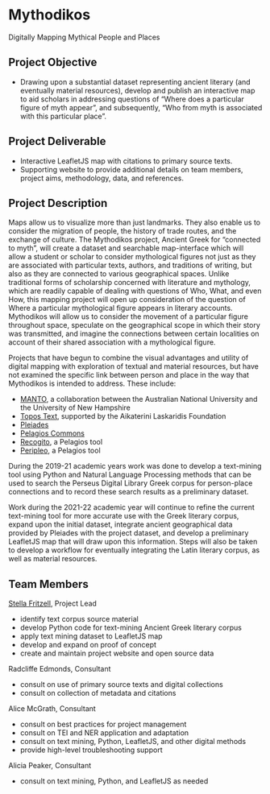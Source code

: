 # Mythodikos
Digitally Mapping Mythical People and Places

## Project Objective
- Drawing upon a substantial dataset representing ancient literary (and eventually material resources), develop and publish an interactive map to aid scholars in addressing questions of “Where does a particular figure of myth appear”, and subsequently, “Who from myth is associated with this particular place”.

## Project Deliverable
- Interactive LeafletJS map with citations to primary source texts.
- Supporting website to provide additional details on team members, project aims, methodology, data, and references.

## Project Description
Maps allow us to visualize more than just landmarks.  They also enable us to consider the migration of people, the history of trade routes, and the exchange of culture.  The Mythodikos project, Ancient Greek for “connected to myth”, will create a dataset and searchable map-interface which will allow a student or scholar to consider mythological figures not just as they are associated with particular texts, authors, and traditions of writing, but also as they are connected to various geographical spaces.  Unlike traditional forms of scholarship concerned with literature and mythology, which are readily capable of dealing with questions of Who, What, and even How, this mapping project will open up consideration of the question of Where a particular mythological figure appears in literary accounts.  Mythodikos will allow us to consider the movement of a particular figure throughout space, speculate on the geographical scope in which their story was transmitted, and imagine the connections between certain localities on account of their shared association with a mythological figure.

Projects that have begun to combine the visual advantages and utility of digital mapping with exploration of textual and material resources, but have not examined the specific link between person and place in the way that Mythodikos is intended to address.  These include: 
- [MANTO](https://www.manto-myth.org/), a collaboration between the Australian National University and the University of New Hampshire
- [Topos Text](https://topostext.org/index.php), supported by the Aikaterini Laskaridis Foundation
- [Pleiades](https://pleiades.stoa.org/)
- [Pelagios Commons](http://commons.pelagios.org/)
- [Recogito](https://recogito.pelagios.org/), a Pelagios tool
- [Peripleo](https://peripleo.pelagios.org/), a Pelagios tool

During the 2019-21 academic years work was done to develop a text-mining tool using Python and Natural Language Processing methods that can be used to search the Perseus Digital Library Greek corpus for person-place connections and to record these search results as a preliminary dataset. 

Work during the 2021-22 academic year will continue to refine the current text-mining tool for more accurate use with the Greek literary corpus, expand upon the initial dataset, integrate ancient geographical data provided by Pleiades with the project dataset, and develop a preliminary LeafletJS map that will draw upon this information. Steps will also be taken to develop a workflow for eventually integrating the Latin literary corpus, as well as material resources. 

## Team Members
[Stella Fritzell](mailto:sfritzell@brynmawr.edu), Project Lead
- identify text corpus source material
- develop Python code for text-mining Ancient Greek literary corpus
- apply text mining dataset to LeafletJS map
- develop and expand on proof of concept
- create and maintain project website and open source data

Radcliffe Edmonds, Consultant
- consult on use of primary source texts and digital collections
- consult on collection of metadata and citations

Alice McGrath, Consultant
- consult on best practices for project management
- consult on TEI and NER application and adaptation
- consult on text mining, Python, LeafletJS, and other digital methods
- provide high-level troubleshooting support

Alicia Peaker, Consultant
- consult on text mining, Python, and LeafletJS as needed
